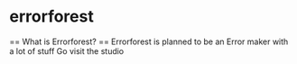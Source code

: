 # errorforest
== What is Errorforest? ==
Errorforest is planned to be an Error maker with a lot of stuff
Go visit the studio
